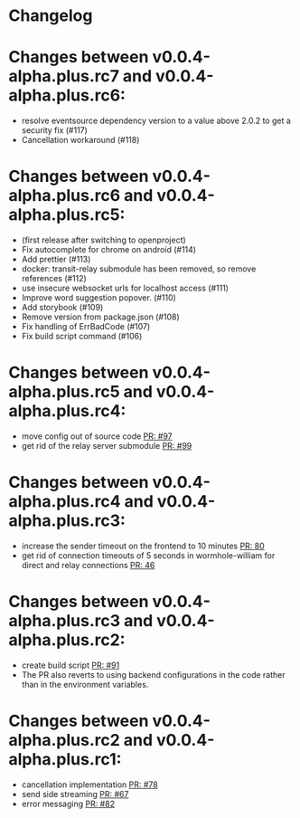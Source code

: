 # Changelog

# Changes between v0.0.4-alpha.plus.rc7 and v0.0.4-alpha.plus.rc6:

- resolve eventsource dependency version to a value above 2.0.2 to get
  a security fix (#117)
- Cancellation workaround (#118)

# Changes between v0.0.4-alpha.plus.rc6 and v0.0.4-alpha.plus.rc5:

- (first release after switching to openproject)
- Fix autocomplete for chrome on android (#114)
- Add prettier (#113)
- docker: transit-relay submodule has been removed, so remove references (#112)
- use insecure websocket urls for localhost access (#111)
- Improve word suggestion popover. (#110)
- Add storybook (#109)
- Remove version from package.json (#108)
- Fix handling of ErrBadCode (#107)
- Fix build script command (#106)

# Changes between v0.0.4-alpha.plus.rc5 and v0.0.4-alpha.plus.rc4:

- move config out of source code [PR: #97](https://github.com/LeastAuthority/Transfer/pull/97)
- get rid of the relay server submodule [PR: #99](https://github.com/LeastAuthority/Transfer/pull/99)

# Changes between v0.0.4-alpha.plus.rc4 and v0.0.4-alpha.plus.rc3:

- increase the sender timeout on the frontend to 10 minutes [PR: 80](https://github.com/LeastAuthority/Transfer/pull/80)
- get rid of connection timeouts of 5 seconds in wormhole-william for direct and relay connections [PR: 46](https://github.com/LeastAuthority/wormhole-william/pull/46)

# Changes between v0.0.4-alpha.plus.rc3 and v0.0.4-alpha.plus.rc2:

- create build script [PR: #91](https://github.com/LeastAuthority/Transfer/pull/91)
- The PR also reverts to using backend configurations in the code rather than
  in the environment variables.

# Changes between v0.0.4-alpha.plus.rc2 and v0.0.4-alpha.plus.rc1:

- cancellation implementation [PR: #78](https://github.com/LeastAuthority/Transfer/pull/78)
- send side streaming [PR: #67](https://github.com/LeastAuthority/Transfer/pull/67)
- error messaging [PR: #82](https://github.com/LeastAuthority/Transfer/pull/82)
